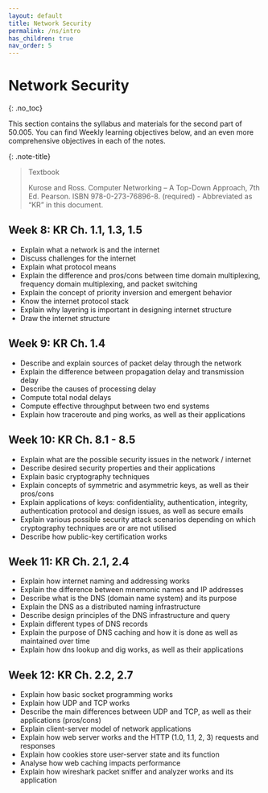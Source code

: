 ```yaml
---
layout: default
title: Network Security
permalink: /ns/intro
has_children: true
nav_order: 5
---
```


# Network Security 
{: .no_toc}

This section contains the syllabus and materials for the second part of 50.005. You can find Weekly learning objectives below, and an even more comprehensive objectives in each of the notes. 

{: .note-title}
> Textbook
> 
> Kurose and Ross. Computer Networking – A Top-Down Approach, 7th Ed. Pearson. ISBN 978-0-273-76896-8. (required) - Abbreviated as “KR” in this document.

## Week 8: KR Ch. 1.1, 1.3, 1.5
* Explain what a network is and the internet
* Discuss challenges for the internet
* Explain what protocol means
* Explain the difference and pros/cons between time domain multiplexing, frequency domain multiplexing, and packet switching
* Explain the concept of priority inversion and emergent behavior
* Know the internet protocol stack
* Explain why layering is important in designing internet structure
* Draw the internet structure
 
## Week 9: KR Ch. 1.4
* Describe and explain sources of packet delay through the network
* Explain the difference between propagation delay and transmission delay
* Describe the causes of processing delay
* Compute total nodal delays
* Compute effective throughput between two end systems 
* Explain how traceroute and ping works, as well as their applications

## Week 10: KR Ch. 8.1 - 8.5
* Explain what are the possible security issues in the network / internet
* Describe desired security properties and their applications
* Explain basic cryptography techniques
* Explain concepts of symmetric and asymmetric keys, as well as their pros/cons
* Explain applications of keys: confidentiality, authentication, integrity, authentication protocol and design issues, as well as secure emails
* Explain various possible security attack scenarios depending on which cryptography techniques are or are not utilised
* Describe how public-key certification works
 
## Week 11: KR Ch. 2.1, 2.4
* Explain how internet naming and addressing works
* Explain the difference between mnemonic names and IP addresses
* Describe what is the DNS (domain name system) and its purpose
* Explain the DNS as a distributed naming infrastructure
* Describe design principles of the DNS infrastructure and query
* Explain different types of DNS records
* Explain the purpose of DNS caching and how it is done as well as maintained over time
* Explain how dns lookup and dig works, as well as their applications
  
## Week 12: KR Ch. 2.2, 2.7
* Explain how basic socket programming works
* Explain how UDP and TCP works
* Describe the main differences between UDP and TCP, as well as their applications (pros/cons)
* Explain client-server model of network applications
* Explain how web server works and the HTTP (1.0, 1.1, 2, 3) requests and responses
* Explain how cookies store user-server state and its function
* Analyse how web caching impacts performance
* Explain how wireshark packet sniffer and analyzer works and its application
